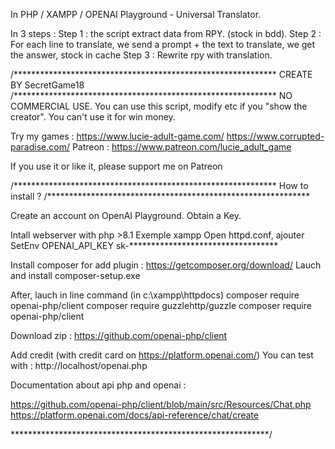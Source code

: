 In PHP / XAMPP / OPENAI Playground - Universal Translator.

In 3 steps :
Step 1 : the script extract data from RPY. (stock in bdd).
Step 2 : For each line to translate, we send a prompt + the text to translate, we get the answer, stock in cache
Step 3 : Rewrite rpy with translation.

/************************************************************
				CREATE BY SecretGame18
/************************************************************
NO COMMERCIAL USE.
You can use this script, modify etc if you "show the creator".
You can't use it for win money.

Try my games : 
https://www.lucie-adult-game.com/
https://www.corrupted-paradise.com/
Patreon : https://www.patreon.com/lucie_adult_game

If you use it or like it, please support me on Patreon

/************************************************************
						How to install ?
/************************************************************

Create an account on OpenAI Playground. Obtain a Key.

Intall webserver with php >8.1
Exemple xampp
Open httpd.conf, ajouter SetEnv OPENAI_API_KEY sk-**********************************

Install composer for add plugin : https://getcomposer.org/download/
Lauch and install composer-setup.exe

After, lauch in line command (in c:\xampp\httpdocs\)
composer require openai-php/client
composer require guzzlehttp/guzzle
composer require openai-php/client

Download zip : https://github.com/openai-php/client

Add credit (with credit card on https://platform.openai.com/)
You can test with : http://localhost/openai.php 

Documentation about api php and openai :

https://github.com/openai-php/client/blob/main/src/Resources/Chat.php
https://platform.openai.com/docs/api-reference/chat/create

***********************************************************/